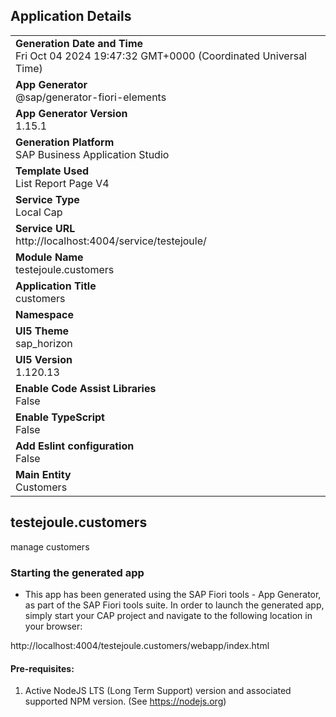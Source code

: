 ## Application Details
|               |
| ------------- |
|**Generation Date and Time**<br>Fri Oct 04 2024 19:47:32 GMT+0000 (Coordinated Universal Time)|
|**App Generator**<br>@sap/generator-fiori-elements|
|**App Generator Version**<br>1.15.1|
|**Generation Platform**<br>SAP Business Application Studio|
|**Template Used**<br>List Report Page V4|
|**Service Type**<br>Local Cap|
|**Service URL**<br>http://localhost:4004/service/testejoule/|
|**Module Name**<br>testejoule.customers|
|**Application Title**<br>customers|
|**Namespace**<br>|
|**UI5 Theme**<br>sap_horizon|
|**UI5 Version**<br>1.120.13|
|**Enable Code Assist Libraries**<br>False|
|**Enable TypeScript**<br>False|
|**Add Eslint configuration**<br>False|
|**Main Entity**<br>Customers|

## testejoule.customers

manage customers

### Starting the generated app

-   This app has been generated using the SAP Fiori tools - App Generator, as part of the SAP Fiori tools suite.  In order to launch the generated app, simply start your CAP project and navigate to the following location in your browser:

http://localhost:4004/testejoule.customers/webapp/index.html

#### Pre-requisites:

1. Active NodeJS LTS (Long Term Support) version and associated supported NPM version.  (See https://nodejs.org)


